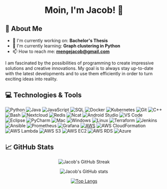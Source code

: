 <h1 align="center">
 Moin, I'm Jacob! 👋
</h1>

## 🌟 About Me

- 🔭 I'm currently working on: **Bachelor's Thesis**
- 🌱 I'm currently learning: **Graph clustering in Python**
- 📫 How to reach me: **mengejacob@gmail.com**

I am fascinated by the possibilities of programming to create impressive solutions and creative innovations. My goal is to always stay up-to-date with the latest developments and to use them efficiently in order to turn exciting ideas into reality.

## 💻 Technologies & Tools

![Python](https://img.shields.io/badge/-Python-black?style=flat-square&logo=Python)
![Java](https://img.shields.io/badge/-Java-black?style=flat-square&logo=Java&logoColor=red)
![JavaScript](https://img.shields.io/badge/-JavaScript-black?style=flat-square&logo=javascript)
![SQL](https://img.shields.io/badge/-SQL-black?style=flat-square&logo=MySQL)
![Docker](https://img.shields.io/badge/-Docker-black?style=flat-square&logo=Docker)
![Kubernetes](https://img.shields.io/badge/-Kubernetes-black?style=flat-square&logo=kubernetes&logoColor=white)
![Git](https://img.shields.io/badge/-Git-black?style=flat-square&logo=git)
![C++](https://img.shields.io/badge/-C++-black?style=flat-square&logo=c%2B%2B&logoColor=blue)
![Bash](https://img.shields.io/badge/-Bash-black?style=flat-square&logo=gnu-bash&logoColor=green)
![Nextcloud](https://img.shields.io/badge/-Nextcloud-black?style=flat-square&logo=Nextcloud)
![Redis](https://img.shields.io/badge/-Redis-black?style=flat-square&logo=Redis)
![Ncat](https://img.shields.io/badge/-Ncat-black?style=flat-square&logo=Ncat)
![Android Studio](https://img.shields.io/badge/-Android%20Studio-black?style=flat-square&logo=android-studio)
![VS Code](https://img.shields.io/badge/-VS%20Code-black?style=flat-square&logo=visual-studio-code)
![Eclipse](https://img.shields.io/badge/-Eclipse-black?style=flat-square&logo=eclipse)
![PyCharm](https://img.shields.io/badge/-PyCharm-black?style=flat-square&logo=pycharm)
![Mac](https://img.shields.io/badge/-Mac-black?style=flat-square&logo=apple)
![Windows](https://img.shields.io/badge/-Windows-black?style=flat-square&logo=windows)
![Linux](https://img.shields.io/badge/-Linux-black?style=flat-square&logo=linux)
![Terraform](https://img.shields.io/badge/-Terraform-black?style=flat-square&logo=terraform)
![Jenkins](https://img.shields.io/badge/-Jenkins-black?style=flat-square&logo=jenkins)
![Ansible](https://img.shields.io/badge/-Ansible-black?style=flat-square&logo=ansible)
![Prometheus](https://img.shields.io/badge/-Prometheus-black?style=flat-square&logo=prometheus)
![Grafana](https://img.shields.io/badge/-Grafana-black?style=flat-square&logo=grafana)
[![AWS](https://img.shields.io/badge/-AWS-000000?style=flat-square&logo=amazon-aws&logoColor=white)](https://aws.amazon.com/)
![AWS CloudFormation](https://img.shields.io/badge/-AWS%20CloudFormation-black?style=flat-square&logo=amazon-aws&logoColor=white)
![AWS Lambda](https://img.shields.io/badge/-AWS%20Lambda-black?style=flat-square&logo=amazon-aws&logoColor=white)
![AWS S3](https://img.shields.io/badge/-AWS%20S3-black?style=flat-square&logo=amazon-aws&logoColor=white)
![AWS EC2](https://img.shields.io/badge/-AWS%20EC2-black?style=flat-square&logo=amazon-aws&logoColor=white)
![AWS RDS](https://img.shields.io/badge/-AWS%20RDS-black?style=flat-square&logo=amazon-aws&logoColor=white)
![Azure](https://img.shields.io/badge/-Azure-black?style=flat-square&logo=microsoft-azure&logoColor=white)



## 📈 GitHub Stats

<p align="center">
  <img src="https://github-readme-streak-stats.herokuapp.com/?user=JacobMenge&theme=transparent" alt="Jacob's GitHub Streak">
</p>
<p align="center">
  <img src="https://github-readme-stats.vercel.app/api?username=JacobMenge&show_icons=true&theme=transparent" alt="Jacob's GitHub stats">
</p>
<p align="center">
  <a href="https://github.com/JacobMenge/github-readme-stats">
    <img src="https://github-readme-stats.vercel.app/api/top-langs/?username=JacobMenge&langs_count=10&theme=transparent" alt="Top Langs">
  </a>
</p>


